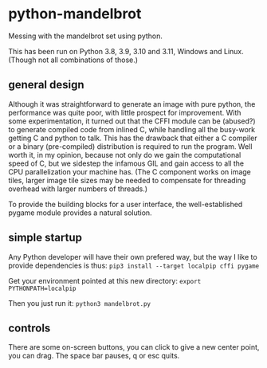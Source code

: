 # python-mandelbrot
Messing with the mandelbrot set using python.

This has been run on Python 3.8, 3.9, 3.10 and 3.11, Windows and Linux.  (Though not all combinations of those.)

## general design

Although it was straightforward to generate an image with pure python, the performance was quite poor, with little prospect for improvement.  With some experimentation, it turned out that the CFFI module can be (abused?) to generate compiled code from inlined C, while handling all the busy-work getting C and python to talk.  This has the drawback that either a C compiler or a binary (pre-compiled) distribution is required to run the program.  Well worth it, in my opinion, because not only do we gain the computational speed of C, but we sidestep the infamous GIL and gain access to all the CPU parallelization your machine has.  (The C component works on image tiles, larger image tile sizes may be needed to compensate for threading overhead with larger numbers of threads.)

To provide the building blocks for a user interface, the well-established pygame module provides a natural solution.

## simple startup

Any Python developer will have their own prefered way, but the way I like to provide dependencies is thus: `pip3 install --target localpip cffi pygame`

Get your environment pointed at this new directory: `export PYTHONPATH=localpip`

Then you just run it: `python3 mandelbrot.py`

## controls

There are some on-screen buttons, you can click to give a new center point, you can drag.  The space bar pauses, q or esc quits.